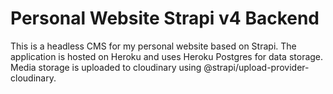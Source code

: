 # Personal Website Strapi v4 Backend 

This is a headless CMS for my personal website based on Strapi. The application is hosted on Heroku and uses Heroku Postgres for data storage. Media storage is uploaded to cloudinary using @strapi/upload-provider-cloudinary.
